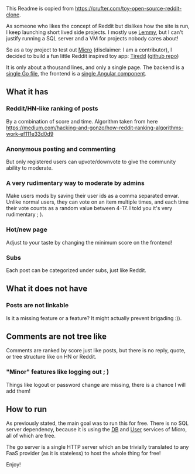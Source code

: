 This Readme is copied from https://crufter.com/toy-open-source-reddit-clone.

As someone who likes the concept of Reddit but dislikes how the site is run, I keep launching short lived side projects.
I mostly use [Lemmy](https://github.com/LemmyNet/lemmy), but I can't justify running a SQL server and a VM for projects nobody cares about!

So as a toy project to test out [Micro](https://m3o.com) (disclaimer: I am a contributor), I decided to build a fun little Reddit inspired toy app: [Tiredd](tiredd.org) ([github repo](https://github.com/m3o/tiredd))

It is only about a thousand lines, and only a single page. The backend is a [single Go file](https://github.com/m3o/tiredd/blob/master/main.go), the frontend is a [single Angular component](https://github.com/m3o/tiredd/blob/master/tiredd/src/app/app.component.ts).

## What it has

### Reddit/HN-like ranking of posts

By a combination of score and time. Algorithm taken from here https://medium.com/hacking-and-gonzo/how-reddit-ranking-algorithms-work-ef111e33d0d9

### Anonymous posting and commenting

But only registered users can upvote/downvote to give the community ability to moderate.

### A very rudimentary way to moderate by admins

Make users mods by saving their user ids as a comma separated envar. Unlike normal users, they can vote on an item multiple times, and each time their vote counts as a random value between 4-17. I told you it's very rudimentary ; ).

### Hot/new page

Adjust to your taste by changing the minimum score on the frontend!

### Subs

Each post can be categorized under subs, just like Reddit.

## What it does not have

### Posts are not linkable

Is it a missing feature or a feature? It might actually prevent brigading :)).

## Comments are not tree like

Comments are ranked by score just like posts, but there is no reply, quote, or tree structure like on HN or Reddit.

### "Minor" features like logging out ; )

Things like logout or password change are missing, there is a chance I will add them!

## How to run

As previously stated, the main goal was to run this for free. There is no SQL server dependency, because it is using the [DB](https://m3o.com.db) and [User](https://m3o.com.user) services of Micro, all of which are free.

The go server is a single HTTP server which an be trivially translated to any FaaS provider (as it is stateless) to host the whole thing for free!

Enjoy!